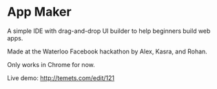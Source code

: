 App Maker
========

A simple IDE with drag-and-drop UI builder to help beginners build web apps.

Made at the Waterloo Facebook hackathon by Alex, Kasra, and Rohan.

Only works in Chrome for now.

Live demo: http://temets.com/edit/121

